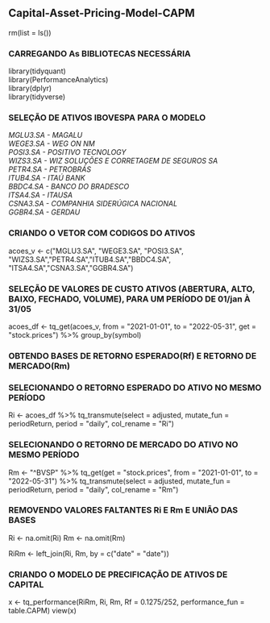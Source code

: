## Capital-Asset-Pricing-Model-CAPM
rm(list = ls())

### CARREGANDO As BIBLIOTECAS NECESSÁRIA

library(tidyquant)  
library(PerformanceAnalytics)  
library(dplyr)  
library(tidyverse)  

### SELEÇÃO DE ATIVOS IBOVESPA PARA O MODELO
*MGLU3.SA - MAGALU*  
*WEGE3.SA - WEG ON NM*  
*POSI3.SA - POSITIVO TECNOLOGY*  
*WIZS3.SA - WIZ SOLUÇÕES E CORRETAGEM DE SEGUROS SA*  
*PETR4.SA - PETROBRÁS*  
*ITUB4.SA - ITAÚ BANK*  
*BBDC4.SA - BANCO DO BRADESCO*  
*ITSA4.SA - ITAUSA*  
*CSNA3.SA - COMPANHIA SIDERÚGICA NACIONAL*  
*GGBR4.SA - GERDAU* 

### CRIANDO O VETOR COM CODIGOS DO ATIVOS
acoes_v <- c("MGLU3.SA", "WEGE3.SA", "POSI3.SA", "WIZS3.SA","PETR4.SA","ITUB4.SA","BBDC4.SA",
             "ITSA4.SA","CSNA3.SA","GGBR4.SA")

### SELEÇÃO DE VALORES DE CUSTO ATIVOS (ABERTURA, ALTO, BAIXO, FECHADO, VOLUME), PARA UM PERÍODO DE 01/jan À 31/05

acoes_df <- tq_get(acoes_v,
                   from = "2021-01-01", 
                   to = "2022-05-31", 
                   get = "stock.prices") %>% 
  group_by(symbol)

### OBTENDO  BASES DE RETORNO ESPERADO(Rf) E RETORNO DE MERCADO(Rm)

### SELECIONANDO O RETORNO ESPERADO DO ATIVO NO MESMO PERÍODO
Ri <- acoes_df %>% tq_transmute(select = adjusted,
                                mutate_fun = periodReturn,
                                period = "daily",
                                col_rename = "Ri")

### SELECIONANDO O RETORNO DE MERCADO DO ATIVO NO MESMO PERÍODO
Rm <- "^BVSP" %>%
  tq_get(get  = "stock.prices",
         from = "2021-01-01",
         to = "2022-05-31") %>%
  tq_transmute(select = adjusted,
               mutate_fun = periodReturn,
               period     = "daily",
               col_rename = "Rm")


### REMOVENDO VALORES FALTANTES Ri E Rm E UNIÃO DAS BASES

Ri <- na.omit(Ri)
Rm <- na.omit(Rm)

RiRm <- left_join(Ri, Rm, by = c("date" = "date"))


### CRIANDO O MODELO DE PRECIFICAÇÃO DE ATIVOS DE CAPITAL

x <- tq_performance(RiRm, Ri, Rm, Rf = 0.1275/252, performance_fun = table.CAPM)
view(x)

